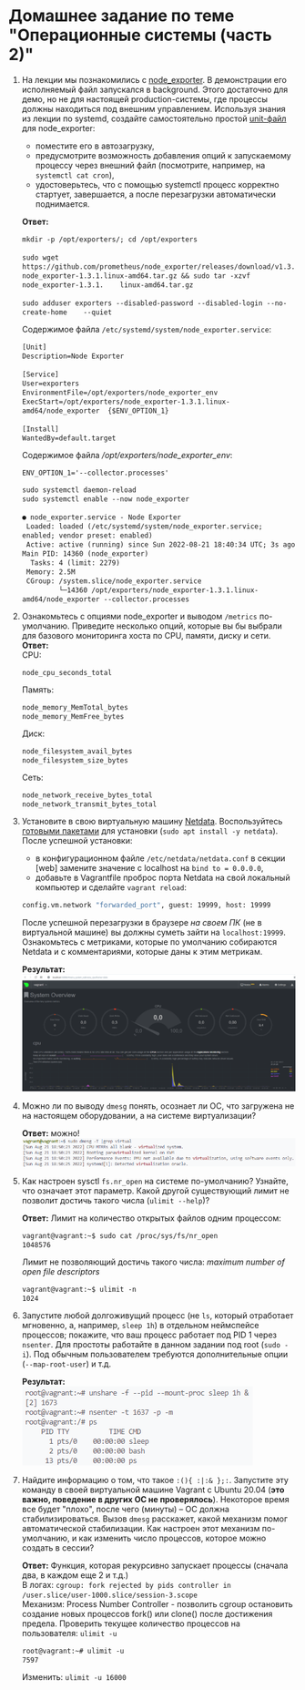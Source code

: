 # Домашнее задание по теме "Операционные системы (часть 2)"

1. На лекции мы познакомились с [node_exporter](https://github.com/prometheus/node_exporter/releases). В демонстрации его исполняемый файл запускался в background. Этого достаточно для демо, но не для настоящей production-системы, где процессы должны находиться под внешним управлением. Используя знания из лекции по systemd, создайте самостоятельно простой [unit-файл](https://www.freedesktop.org/software/systemd/man/systemd.service.html) для node_exporter:

    * поместите его в автозагрузку,
    * предусмотрите возможность добавления опций к запускаемому процессу через внешний файл (посмотрите, например, на `systemctl cat cron`),
    * удостоверьтесь, что с помощью systemctl процесс корректно стартует, завершается, а после перезагрузки автоматически поднимается.  

    **Ответ:**  
    ```
    mkdir -p /opt/exporters/; cd /opt/exporters

    sudo wget https://github.com/prometheus/node_exporter/releases/download/v1.3.1/ node_exporter-1.3.1.linux-amd64.tar.gz && sudo tar -xzvf node_exporter-1.3.1.    linux-amd64.tar.gz

    sudo adduser exporters --disabled-password --disabled-login --no-create-home    --quiet
    ```
    Содержимое файла `/etc/systemd/system/node_exporter.service`:  
    ```
    [Unit]
    Description=Node Exporter

    [Service]
    User=exporters
    EnvironmentFile=/opt/exporters/node_exporter_env
    ExecStart=/opt/exporters/node_exporter-1.3.1.linux-amd64/node_exporter  {$ENV_OPTION_1}

    [Install]
    WantedBy=default.target
    ```
    Содержимое файла */opt/exporters/node_exporter_env*:  
    ```
    ENV_OPTION_1='--collector.processes'
    ```
    ```
    sudo systemctl daemon-reload
    sudo systemctl enable --now node_exporter

    ● node_exporter.service - Node Exporter
     Loaded: loaded (/etc/systemd/system/node_exporter.service; enabled; vendor preset: enabled)
     Active: active (running) since Sun 2022-08-21 18:40:34 UTC; 3s ago
   Main PID: 14360 (node_exporter)
      Tasks: 4 (limit: 2279)
     Memory: 2.5M
     CGroup: /system.slice/node_exporter.service
             └─14360 /opt/exporters/node_exporter-1.3.1.linux-amd64/node_exporter --collector.processes
    ```
1. Ознакомьтесь с опциями node_exporter и выводом `/metrics` по-умолчанию. Приведите несколько опций, которые вы бы выбрали для базового мониторинга хоста по CPU, памяти, диску и сети.
    **Ответ:**  
    CPU:  
    ```
    node_cpu_seconds_total
    ```
    Память:  
    ```
    node_memory_MemTotal_bytes
    node_memory_MemFree_bytes
    ```
    Диск:  
    ```
    node_filesystem_avail_bytes
    node_filesystem_size_bytes
    ```
    Сеть:
    ```
    node_network_receive_bytes_total
    node_network_transmit_bytes_total
    ```
2. Установите в свою виртуальную машину [Netdata](https://github.com/netdata/netdata). Воспользуйтесь [готовыми пакетами](https://packagecloud.io/netdata/netdata/install) для установки (`sudo apt install -y netdata`). После успешной установки:
    * в конфигурационном файле `/etc/netdata/netdata.conf` в секции [web] замените значение с localhost на `bind to = 0.0.0.0`,
    * добавьте в Vagrantfile проброс порта Netdata на свой локальный компьютер и сделайте `vagrant reload`:

    ```bash
    config.vm.network "forwarded_port", guest: 19999, host: 19999
    ```

    После успешной перезагрузки в браузере *на своем ПК* (не в виртуальной машине) вы должны суметь зайти на `localhost:19999`. Ознакомьтесь с метриками, которые по умолчанию собираются Netdata и с комментариями, которые даны к этим метрикам.

    **Результат:**  
    ![](./assets/images/../../.assets/images/netdata.png)
1. Можно ли по выводу `dmesg` понять, осознает ли ОС, что загружена не на настоящем оборудовании, а на системе виртуализации?

    **Ответ:** можно!  
    ![](./assets/images/../../.assets/images/dmesg.png)

2. Как настроен sysctl `fs.nr_open` на системе по-умолчанию? Узнайте, что означает этот параметр. Какой другой существующий лимит не позволит достичь такого числа (`ulimit --help`)?

    **Ответ:** Лимит на количество открытых файлов одним процессом:  
    ```
    vagrant@vagrant:~$ sudo cat /proc/sys/fs/nr_open
    1048576
    ```
    Лимит не позволяющий достичь такого числа: *maximum number of open file descriptors*  
    ```
    vagrant@vagrant:~$ ulimit -n
    1024
    ```

3. Запустите любой долгоживущий процесс (не `ls`, который отработает мгновенно, а, например, `sleep 1h`) в отдельном неймспейсе процессов; покажите, что ваш процесс работает под PID 1 через `nsenter`. Для простоты работайте в данном задании под root (`sudo -i`). Под обычным пользователем требуются дополнительные опции (`--map-root-user`) и т.д.

    **Результат:**  
    ![](./assets/images/../../.assets/images/unshare.png)

4. Найдите информацию о том, что такое `:(){ :|:& };:`. Запустите эту команду в своей виртуальной машине Vagrant с Ubuntu 20.04 (**это важно, поведение в других ОС не проверялось**). Некоторое время все будет "плохо", после чего (минуты) – ОС должна стабилизироваться. Вызов `dmesg` расскажет, какой механизм помог автоматической стабилизации. Как настроен этот механизм по-умолчанию, и как изменить число процессов, которое можно создать в сессии?

    **Ответ:** Функция, которая рекурсивно запускает процессы (сначала два, в каждом еще 2 и т.д.)  
    В логах: `cgroup: fork rejected by pids controller in /user.slice/user-1000.slice/session-3.scope`  
    Механизм: Process Number Controller -  позволить cgroup остановить создание новых процессов fork() или clone() после достижения предела.
    Проверить текущее количество процессов на пользователя: `ulimit -u`  
    ```
    root@vagrant:~# ulimit -u
    7597
    ```
    Изменить: `ulimit -u 16000`  
